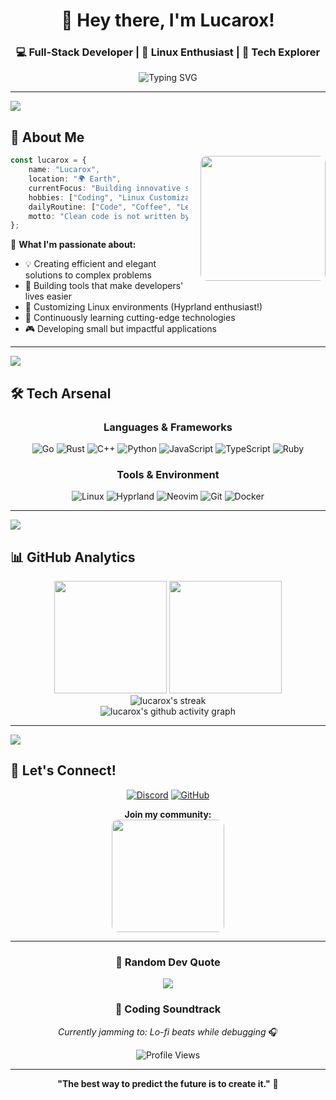 <div align="center">

# 🦊 Hey there, I'm Lucarox! 
### 💻 Full-Stack Developer | 🐧 Linux Enthusiast | 🚀 Tech Explorer

<img src="https://readme-typing-svg.herokuapp.com?font=Fira+Code&size=22&duration=3000&pause=1000&color=36BCF7&center=true&vCenter=true&width=500&height=45&lines=Welcome+to+my+coding+universe!;Building+awesome+software+daily;Always+learning+new+technologies;Open+source+contributor" alt="Typing SVG" />

</div>

---

<img src="https://raw.githubusercontent.com/andreasbm/readme/master/assets/lines/colored.png">

## 🚀 About Me

<img src="./blob/main/assets/ChatGPT Image 25 Ağu 2025 23_22_51.png" width="200" align="right" style="border-radius: 10px; margin-left: 20px;"/>

```typescript
const lucarox = {
    name: "Lucarox",
    location: "🌍 Earth",
    currentFocus: "Building innovative solutions",
    hobbies: ["Coding", "Linux Customization", "Open Source"],
    dailyRoutine: ["Code", "Coffee", "Learn", "Repeat"],
    motto: "Clean code is not written by following a set of rules..."
};
```

🎯 **What I'm passionate about:**
- 💡 Creating efficient and elegant solutions to complex problems
- 🔧 Building tools that make developers' lives easier  
- 🐧 Customizing Linux environments (Hyprland enthusiast!)
- 🌱 Continuously learning cutting-edge technologies
- 🎮 Developing small but impactful applications

---

<img src="https://raw.githubusercontent.com/andreasbm/readme/master/assets/lines/colored.png">

## 🛠️ Tech Arsenal

<div align="center">

### Languages & Frameworks
![Go](https://img.shields.io/badge/Go-00ADD8?style=for-the-badge&logo=go&logoColor=white)
![Rust](https://img.shields.io/badge/Rust-000000?style=for-the-badge&logo=rust&logoColor=white)
![C++](https://img.shields.io/badge/C++-00599C?style=for-the-badge&logo=cplusplus&logoColor=white)
![Python](https://img.shields.io/badge/Python-3670A0?style=for-the-badge&logo=python&logoColor=ffdd54)
![JavaScript](https://img.shields.io/badge/JavaScript-F7DF1E?style=for-the-badge&logo=javascript&logoColor=black)
![TypeScript](https://img.shields.io/badge/TypeScript-007ACC?style=for-the-badge&logo=typescript&logoColor=white)
![Ruby](https://img.shields.io/badge/Ruby-CC342D?style=for-the-badge&logo=ruby&logoColor=white)

### Tools & Environment
![Linux](https://img.shields.io/badge/Linux-FCC624?style=for-the-badge&logo=linux&logoColor=black)
![Hyprland](https://img.shields.io/badge/Hyprland-32b8d8?style=for-the-badge&logo=linux&logoColor=white)
![Neovim](https://img.shields.io/badge/NeoVim-%2357A143.svg?&style=for-the-badge&logo=neovim&logoColor=white)
![Git](https://img.shields.io/badge/Git-F05032?style=for-the-badge&logo=git&logoColor=white)
![Docker](https://img.shields.io/badge/Docker-2496ED?style=for-the-badge&logo=docker&logoColor=white)

</div>

---

<img src="https://raw.githubusercontent.com/andreasbm/readme/master/assets/lines/colored.png">

## 📊 GitHub Analytics

<div align="center">
  <img height="180em" src="https://github-readme-stats-eight-theta.vercel.app/api?username=lucarox&show_icons=true&theme=tokyonight&include_all_commits=true&count_private=true&hide_border=true&bg_color=0d1117"/>
  <img height="180em" src="https://github-readme-stats-eight-theta.vercel.app/api/top-langs/?username=lucarox&layout=compact&langs_count=8&theme=tokyonight&hide_border=true&bg_color=0d1117"/>
</div>

<div align="center">
  <img src="https://github-readme-streak-stats.herokuapp.com/?user=lucarox&theme=tokyonight&hide_border=true&background=0d1117" alt="lucarox's streak"/>
</div>

<div align="center">
  <img src="https://github-readme-activity-graph.vercel.app/graph?username=lucarox&theme=tokyo-night&hide_border=true&bg_color=0d1117" alt="lucarox's github activity graph"/>
</div>

---

<img src="https://raw.githubusercontent.com/andreasbm/readme/master/assets/lines/colored.png">

## 🤝 Let's Connect!

<div align="center">

[![Discord](https://img.shields.io/badge/Discord-7289DA?style=for-the-badge&logo=discord&logoColor=white)](https://discord.com/users/1217397602107265076)
[![GitHub](https://img.shields.io/badge/GitHub-100000?style=for-the-badge&logo=github&logoColor=white)](https://github.com/lucarox)

**Join my community:**
<br>
<a href="https://discord.gg/ExP79F4ZfS">
  <img src="https://i.ibb.co/YBRk5Zs0/Chat-GPT-Image-25-A-u-2025-23-22-51.png" width="180" style="border-radius: 10px;"/>
</a>

</div>

---

<div align="center">

### 💭 Random Dev Quote
![](https://quotes-github-readme.vercel.app/api?type=horizontal&theme=tokyonight)

### 🎵 Coding Soundtrack
*Currently jamming to: Lo-fi beats while debugging* 🎧

<img src="https://komarev.com/ghpvc/?username=lucarox&label=Profile%20Views&color=0e75b6&style=flat" alt="Profile Views" />

---

**"The best way to predict the future is to create it."** 🚀

</div>

